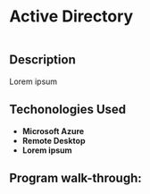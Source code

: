 <h1>Active Directory</h1>

![]()


<h2>Description</h2>
Lorem ipsum
<br />

<h2>Techonologies Used</h2>

- <b>Microsoft Azure</b> 
- <b>Remote Desktop</b>
- <b>Lorem ipsum</b>

<h2>Program walk-through:</h2>
